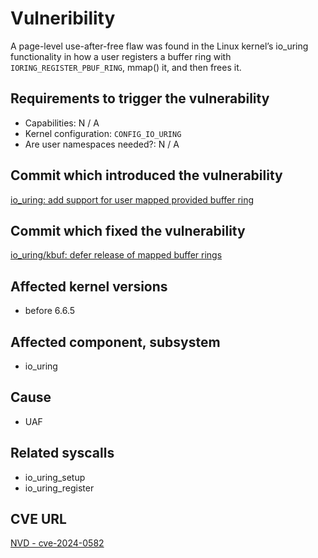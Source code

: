 # Vulneribility
A page-level use-after-free flaw was found in the Linux kernel’s io_uring functionality in how a user registers a buffer ring with `IORING_REGISTER_PBUF_RING`, mmap() it, and then frees it.

## Requirements to trigger the vulnerability
 - Capabilities:  N / A
 - Kernel configuration: `CONFIG_IO_URING`
 - Are user namespaces needed?: N / A

## Commit which introduced the vulnerability
[io_uring: add support for user mapped provided buffer ring](https://github.com/torvalds/linux/commit/c56e022c0a27142b7b59ae6bdf45f86bf4b298a1)

## Commit which fixed the vulnerability

[io_uring/kbuf: defer release of mapped buffer rings](https://github.com/torvalds/linux/commit/c392cbecd8eca4c53f2bf508731257d9d0a21c2d)

## Affected kernel versions

- before 6.6.5

## Affected component, subsystem
- io_uring

## Cause
- UAF

## Related syscalls

- io_uring_setup
- io_uring_register

## CVE URL

[NVD - cve-2024-0582](https://nvd.nist.gov/vuln/detail/cve-2024-0582)